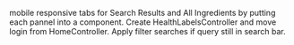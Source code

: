 mobile responsive tabs for Search Results and All Ingredients by putting each pannel into a component. 
Create HealthLabelsController and move login from HomeController.
Apply filter searches if query still in search bar.
